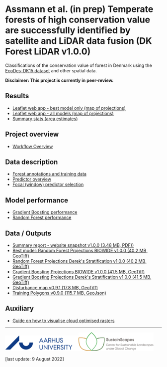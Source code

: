 # Assmann et al. (in prep) Temperate forests of high conservation value are successfully identified by satellite and LiDAR data fusion (DK Forest LiDAR v1.0.0)
Classifications of the conservation value of forest in Denmark using the [EcoDes-DK15 dataset](https://github.com/jakobjassmann/ecodes-dk-lidar) and other spatial data.

**Disclaimer: This project is currently in peer-review.**

## Results
- [Leaflet web app - best model only (map of projections)](data_vis_best.html)
- [Leaflet web app - all models (map of projections)](data_vis_all.html)
- [Summary stats (area estimates)](summary_stats.html)

## Project overview
- [Workflow Overview](workflow.html)

## Data description
- [Forest annotations and training data](training_annotations.html)
- [Predictor overview](data_overview.html)
- [Focal (window) predictor selection](focal_var_selection.html)

## Model performance
- [Gradient Boosting performance](gbm_models_performance.html)
- [Random Forest performance](ranger_models_performance.html)

## Data / Outputs
- [Summary report - website snapshot v1.0.0 (3.48 MB, PDF))](Assmann_et_al-DK_Forest_Quality_Report_v1.0.0.pdf)
- [Best model: Random Forest Projections BIOWIDE v1.0.0 (40.2 MB, GeoTiff)](https://dkforestlidar2022.s3.eu-central-1.amazonaws.com/forest_quality_ranger_biowide_cog_epsg3857_v1.0.0.tif)
- [Random Forest Projections Derek's Stratification v1.0.0 (40.2 MB, GeoTiff)](https://dkforestlidar2022.s3.eu-central-1.amazonaws.com/forest_quality_ranger_derek_cog_epsg3857_v1.0.0.tif)
- [Gradient Boosting Projections BIOWIDE v1.0.0 (41.5 MB, GeoTiff)](https://dkforestlidar2022.s3.eu-central-1.amazonaws.com/forest_quality_gbm_biowide_cog_epsg3857_v1.0.0.tif)
- [Gradient Boosting Projections Derek's Stratification v1.0.0 (41.5 MB, GeoTiff)](https://dkforestlidar2022.s3.eu-central-1.amazonaws.com/forest_quality_gbm_derekcog_epsg3857_v1.0.0.tif)
- [Disturbance map v0.9.1 (17.8 MB, GeoTiff)](https://dkforestlidar2022.s3.eu-central-1.amazonaws.com/disturbance_since_2015_cog_epsg3857_v0.1.0.tif)
- [Training Polygons v0.9.0 (115.7 MB, GeoJson)](https://dkforestlidar2022.s3.eu-central-1.amazonaws.com/training_polygons_v0.9.0.geojson)

## Auxiliary
- [Guide on how to visualise cloud optimised rasters](cog_guide.html)

---
<img src='au_logo.png' style='width: 250; height:50px;'><img src='sustainscapes_logo.png' style='width: 240; height:60px;'>

[last update: 9 August 2022]
